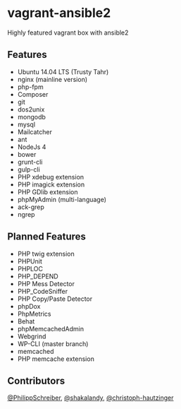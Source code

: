 # vagrant-ansible2
Highly featured vagrant box with ansible2

## Features
* Ubuntu 14.04 LTS (Trusty Tahr)
* nginx (mainline version)
* php-fpm
* Composer
* git
* dos2unix
* mongodb
* mysql
* Mailcatcher
* ant
* NodeJs 4
* bower
* grunt-cli
* gulp-cli
* PHP xdebug extension
* PHP imagick extension
* PHP GDlib extension
* phpMyAdmin (multi-language)
* ack-grep
* ngrep

## Planned Features
* PHP twig extension
* PHPUnit
* PHPLOC
* PHP_DEPEND
* PHP Mess Detector
* PHP_CodeSniffer
* PHP Copy/Paste Detector
* phpDox
* PhpMetrics
* Behat
* phpMemcachedAdmin
* Webgrind
* WP-CLI (master branch)
* memcached
* PHP memcache extension

## Contributors
[@PhilippSchreiber](https://github.com/PhilippSchreiber), [@shakalandy](https://github.com/shakalandy), [@christoph-hautzinger](https://github.com/christoph-hautzinger)
